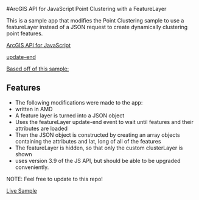 #ArcGIS API for JavaScript Point Clustering with a FeatureLayer

This is a sample app that modifies the Point Clustering sample to use a featureLayer instead of a JSON request to create dynamically clustering point features.

[ArcGIS API for JavaScript](https://developers.arcgis.com/javascript/)



[update-end](https://developers.arcgis.com/javascript/jsapi/featurelayer-amd.html#event-update-end)

[Based off of this sample:](https://developers.arcgis.com/javascript/jssamples/layers_point_clustering.html)


## Features

* The following modifications were made to the app:
* written in AMD
* A feature layer is turned into a JSON object
* Uses the featureLayer update-end event to wait until features and their attributes are loaded
* Then the JSON object is constructed by creating an array objects containing the attributes and lat, long of all of the features
* The featureLayer is hidden, so that only the custom clusterLayer is shown
* uses version 3.9 of the JS API, but should be able to be upgraded conveniently.

NOTE: Feel free to update to this repo!

[Live Sample](http://esri.github.io/developer-support/web-js/point-clustering-featurelayer/index.html)
